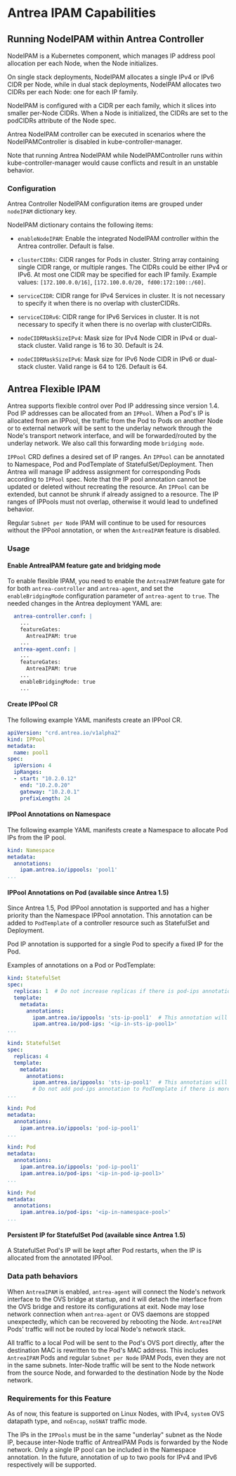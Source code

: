 # Antrea IPAM Capabilities

## Running NodeIPAM within Antrea Controller

NodeIPAM is a Kubernetes component, which manages IP address pool allocation per
each Node, when the Node initializes.

On single stack deployments, NodeIPAM allocates a single IPv4 or IPv6 CIDR per
Node, while in dual stack deployments, NodeIPAM allocates two CIDRs per each
Node: one for each IP family.

NodeIPAM is configured with a CIDR per each family, which it slices into smaller
per-Node CIDRs. When a Node is initialized, the CIDRs are set to the podCIDRs
attribute of the Node spec.

Antrea NodeIPAM controller can be executed in scenarios where the
NodeIPAMController is disabled in kube-controller-manager.

Note that running Antrea NodeIPAM while NodeIPAMController runs within
kube-controller-manager would cause conflicts and result in an unstable
behavior.

### Configuration

Antrea Controller NodeIPAM configuration items are grouped under `nodeIPAM`
dictionary key.

NodeIPAM dictionary contains the following items:

- `enableNodeIPAM`: Enable the integrated NodeIPAM controller within the Antrea
controller. Default is false.

- `clusterCIDRs`: CIDR ranges for Pods in cluster. String array containing single
CIDR range, or multiple ranges. The CIDRs could be either IPv4 or IPv6. At most
one CIDR may be specified for each IP family. Example values:
`[172.100.0.0/16]`, `[172.100.0.0/20, fd00:172:100::/60]`.

- `serviceCIDR`: CIDR range for IPv4 Services in cluster. It is not necessary to
specify it when there is no overlap with clusterCIDRs.

- `serviceCIDRv6`: CIDR range for IPv6 Services in cluster. It is not necessary to
  specify it when there is no overlap with clusterCIDRs.

- `nodeCIDRMaskSizeIPv4`: Mask size for IPv4 Node CIDR in IPv4 or dual-stack
cluster. Valid range is 16 to 30. Default is 24.

- `nodeCIDRMaskSizeIPv6`: Mask size for IPv6 Node CIDR in IPv6 or dual-stack
cluster. Valid range is 64 to 126. Default is 64.

## Antrea Flexible IPAM

Antrea supports flexible control over Pod IP addressing since version 1.4. Pod
IP addresses can be allocated from an `IPPool`. When a Pod's IP is allocated
from an IPPool, the traffic from the Pod to Pods on another Node or to external
network will be sent to the underlay network through the Node's transport
network interface, and will be forwarded/routed by the underlay network. We also
call this forwarding mode `bridging mode`.

`IPPool` CRD defines a desired set of IP ranges. An `IPPool` can be annotated to
Namespace, Pod and PodTemplate of StatefulSet/Deployment. Then Antrea will
manage IP address assignment for corresponding Pods according to `IPPool` spec.
Note that the IP pool annotation cannot be updated or deleted without recreating
the resource. An `IPPool` can be extended, but cannot be shrunk if already
assigned to a resource. The IP ranges of IPPools must not overlap, otherwise it
would lead to undefined behavior.

Regular `Subnet per Node` IPAM will continue to be used for resources without the
IPPool annotation, or when the `AntreaIPAM` feature is disabled.

### Usage

#### Enable AntreaIPAM feature gate and bridging mode

To enable flexible IPAM, you need to enable the `AntreaIPAM` feature gate for
for both `antrea-controller` and `antrea-agent`, and set the `enableBridgingMode`
configuration parameter of `antrea-agent` to `true`. The needed changes in the
Antrea deployment YAML are:

```yaml
  antrea-controller.conf: |
    ...
    featureGates:
      AntreaIPAM: true
    ...
  antrea-agent.conf: |
    ...
    featureGates:
      AntreaIPAM: true
    ...
    enableBridgingMode: true
    ...
```

#### Create IPPool CR

The following example YAML manifests create an IPPool CR.

```yaml
apiVersion: "crd.antrea.io/v1alpha2"
kind: IPPool
metadata:
  name: pool1
spec:
  ipVersion: 4
  ipRanges:
  - start: "10.2.0.12"
    end: "10.2.0.20"
    gateway: "10.2.0.1"
    prefixLength: 24
```

#### IPPool Annotations on Namespace

The following example YAML manifests create a Namespace to allocate Pod IPs from the IP pool.

```yaml
kind: Namespace
metadata:
  annotations:
    ipam.antrea.io/ippools: 'pool1'
...
```

#### IPPool Annotations on Pod (available since Antrea 1.5)

Since Antrea 1.5, Pod IPPool annotation is supported and has a higher priority than the
Namespace IPPool annotation. This annotation can be added to `PodTemplate` of a
controller resource such as StatefulSet and Deployment.

Pod IP annotation is supported for a single Pod to specify a fixed IP for the Pod.

Examples of annotations on a Pod or PodTemplate:

```yaml
kind: StatefulSet
spec:
  replicas: 1  # Do not increase replicas if there is pod-ips annotation in PodTemplate
  template:
    metadata:
      annotations:
        ipam.antrea.io/ippools: 'sts-ip-pool1'  # This annotation will be set automatically on all Pods managed by this resource
        ipam.antrea.io/pod-ips: '<ip-in-sts-ip-pool1>'
...
```

```yaml
kind: StatefulSet
spec:
  replicas: 4
  template:
    metadata:
      annotations:
        ipam.antrea.io/ippools: 'sts-ip-pool1'  # This annotation will be set automatically on all Pods managed by this resource
        # Do not add pod-ips annotation to PodTemplate if there is more than 1 replica
...
```

```yaml
kind: Pod
metadata:
  annotations:
    ipam.antrea.io/ippools: 'pod-ip-pool1'
...
```

```yaml
kind: Pod
metadata:
  annotations:
    ipam.antrea.io/ippools: 'pod-ip-pool1'
    ipam.antrea.io/pod-ips: '<ip-in-pod-ip-pool1>'
...
```

```yaml
kind: Pod
metadata:
  annotations:
    ipam.antrea.io/pod-ips: '<ip-in-namespace-pool>'
...
```

#### Persistent IP for StatefulSet Pod (available since Antrea 1.5)

A StatefulSet Pod's IP will be kept after Pod restarts, when the IP is allocated from the
annotated IPPool.

### Data path behaviors

When `AntreaIPAM` is enabled, `antrea-agent` will connect the Node's network interface
to the OVS bridge at startup, and it will detach the interface from the OVS bridge and
restore its configurations at exit. Node may lose network connection when `antrea-agent`
or OVS daemons are stopped unexpectedly, which can be recovered by rebooting the Node.
`AntreaIPAM` Pods' traffic will not be routed by local Node's network stack.

All traffic to a local Pod will be sent to the Pod's OVS port directly, after the
destination MAC is rewritten to the Pod's MAC address. This includes `AntreaIPAM` Pods
and regular `Subnet per Node` IPAM Pods, even they are not in the same subnets.
Inter-Node traffic will be sent to the Node network from the source Node, and forwarded
to the destination Node by the Node network.

### Requirements for this Feature

As of now, this feature is supported on Linux Nodes, with IPv4, `system` OVS datapath
type, and `noEncap`, `noSNAT` traffic mode.

The IPs in the `IPPools` must be in the same "underlay" subnet as the Node IP, because
inter-Node traffic of AntreaIPAM Pods is forwarded by the Node network. Only a single IP
pool can be included in the Namespace annotation. In the future, annotation of up to two
pools for IPv4 and IPv6 respectively will be supported.
